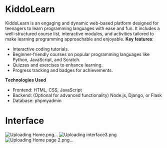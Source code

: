 # KiddoLearn 
KiddoLearn is an engaging and dynamic web-based platform designed for teenagers to learn programming languages with ease and fun. It includes a well-structured course list, interactive modules, and activities tailored to make learning programming approachable and enjoyable.
𝐊𝐞𝐲 𝐟𝐞𝐚𝐭𝐮𝐫𝐞𝐬:
- Interactive coding tutorials.
- Beginner-friendly courses on popular programming languages like Python, JavaScript, and Scratch.
- Quizzes and exercises to enhance learning.
- Progress tracking and badges for achievements.
  
𝐓𝐞𝐜𝐡𝐧𝐨𝐥𝐨𝐠𝐢𝐞𝐬 𝐔𝐬𝐞𝐝
- Frontend: HTML, CSS, JavaScript
- Backend: (Optional for advanced functionality) Node.js, Django, or Flask
- Database: phpmyadmin

# Interface
![Uploading Home.png…](https://github.com/MDParvezSakib/KiddoLearn/blob/main/Home.png?raw=true)
![Uploading interface3.png](https://github.com/user-attachments/assets/b2bc7441-9076-47a0-ac59-a603b242ac10)
![Uploading Home page 2.png…](https://github.com/MDParvezSakib/KiddoLearn/blob/ba5184314419e2491870ee115e19812403ae673e/Home%20page%202.png)


